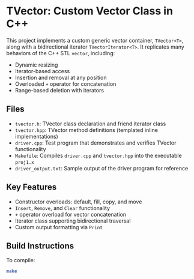 # TVector: Custom Vector Class in C++

This project implements a custom generic vector container, `TVector<T>`, along with a bidirectional iterator 
`TVectorIterator<T>`. It replicates many behaviors of the C++ STL `vector`, including:

- Dynamic resizing
- Iterator-based access
- Insertion and removal at any position
- Overloaded `+` operator for concatenation
- Range-based deletion with iterators

## Files

- `tvector.h`: TVector class declaration and friend iterator class
- `tvector.hpp`: TVector method definitions (templated inline implementations)
- `driver.cpp`: Test program that demonstrates and verifies TVector functionality
- `Makefile`: Compiles `driver.cpp` and `tvector.hpp` into the executable `proj1.x`
- `driver_output.txt`: Sample output of the driver program for reference

## Key Features

- Constructor overloads: default, fill, copy, and move
- `Insert`, `Remove`, and `Clear` functionality
- `+` operator overload for vector concatenation
- Iterator class supporting bidirectional traversal
- Custom output formatting via `Print`

## Build Instructions

To compile:

```bash
make
